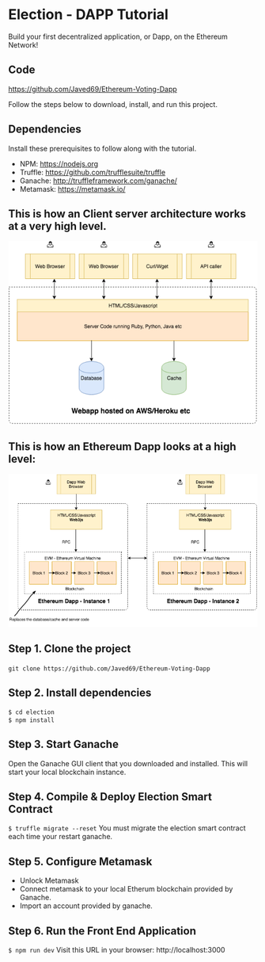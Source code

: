 
# Election - DAPP Tutorial
Build your first decentralized application, or Dapp, on the Ethereum Network!


## Code
https://github.com/Javed69/Ethereum-Voting-Dapp

Follow the steps below to download, install, and run this project.

## Dependencies
Install these prerequisites to follow along with the tutorial. 
- NPM: https://nodejs.org
- Truffle: https://github.com/trufflesuite/truffle
- Ganache: http://truffleframework.com/ganache/
- Metamask: https://metamask.io/


## This is how an Client server architecture works at a very high level.
<img src="./Client Server Architecture.png">

## This is how an Ethereum Dapp looks at a high level:
<img src="./Ethereum Dapp.png">

## Step 1. Clone the project
`git clone https://github.com/Javed69/Ethereum-Voting-Dapp`

## Step 2. Install dependencies
```
$ cd election
$ npm install
```
## Step 3. Start Ganache
Open the Ganache GUI client that you downloaded and installed. This will start your local blockchain instance. 


## Step 4. Compile & Deploy Election Smart Contract
`$ truffle migrate --reset`
You must migrate the election smart contract each time your restart ganache.

## Step 5. Configure Metamask
- Unlock Metamask
- Connect metamask to your local Etherum blockchain provided by Ganache.
- Import an account provided by ganache.

## Step 6. Run the Front End Application
`$ npm run dev`
Visit this URL in your browser: http://localhost:3000



